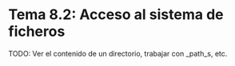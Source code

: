# Tema 8.2: Acceso al sistema de ficheros

TODO: Ver el contenido de un directorio, trabajar con _path_s, etc.
